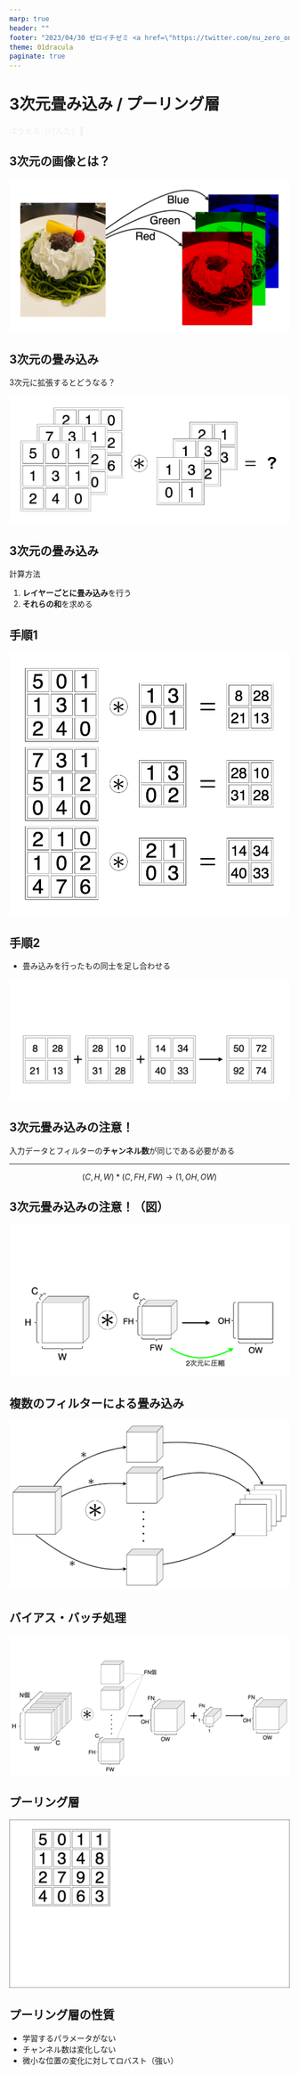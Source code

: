 ```yaml
---
marp: true
header: ""
footer: "2023/04/30 ゼロイチゼミ <a href=\"https://twitter.com/nu_zero_one\" style=\"color:white\">@nu_zero_one</a>"
theme: 01dracula
paginate: true
---
```


<!--
headingDivider: 2
_class: title
_paginate: false
-->
# 3次元畳み込み / プーリング層
<a style="color:#eeeeee; text-decoration: none;" href="https://github.com/kentakom1213">ぱうえる（けんた）:link:</a>

## 3次元の画像とは？

![h:480](images/color_separastion.drawio.png)


## 3次元の畳み込み
3次元に拡張するとどうなる？

![h:400](images/convolution3d_1.drawio.png)

## 3次元の畳み込み
計算方法
1. **レイヤーごとに畳み込み**を行う
2. **それらの和**を求める

## 手順1
![bg contain](images/convolution3d_2.drawio.png)

<!--
_footer: ""
-->

## 手順2
- 畳み込みを行ったもの同士を足し合わせる

![bg contain](images/convolution3d_3.drawio.png)

<!--
_footer: ""
-->

## 3次元畳み込みの注意！
入力データとフィルターの**チャンネル数**が同じである必要がある
<hr>

$$
(C,H,W) \ast (C,FH,FW) \to (1,OH,OW)
$$

## 3次元畳み込みの注意！（図）
![bg](images/batch.drawio.png)

<!--
_footer: ""
-->

## 複数のフィルターによる畳み込み
![h:480](images/multi_filter.drawio.png)

## バイアス・バッチ処理
![bg contain](images/dimension.drawio.png)

<!--
_footer: ""
-->

## プーリング層

![h:400](images/pooling.drawio.png)

## プーリング層の性質
- 学習するパラメータがない
- チャンネル数は変化しない
- 微小な位置の変化に対してロバスト（強い）
